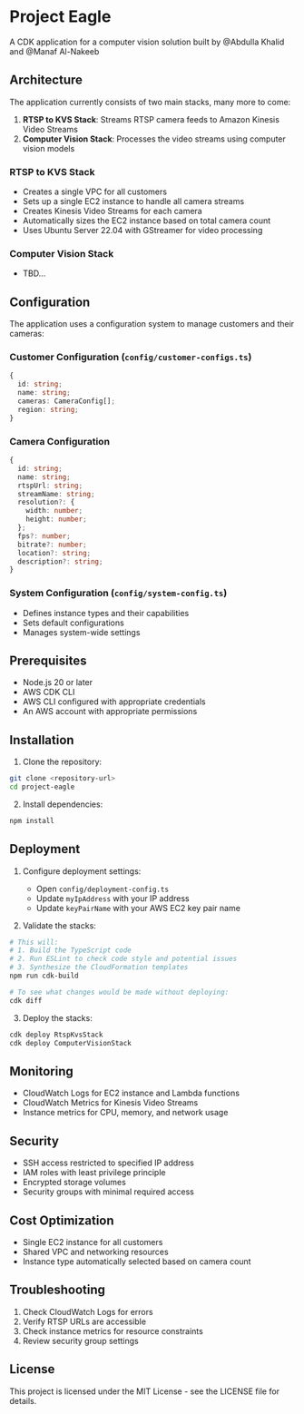 # Project Eagle

A CDK application for a computer vision solution built by @Abdulla Khalid and @Manaf Al-Nakeeb

## Architecture

The application currently consists of two main stacks, many more to come:

1. **RTSP to KVS Stack**: Streams RTSP camera feeds to Amazon Kinesis Video Streams
2. **Computer Vision Stack**: Processes the video streams using computer vision models

### RTSP to KVS Stack

- Creates a single VPC for all customers
- Sets up a single EC2 instance to handle all camera streams
- Creates Kinesis Video Streams for each camera
- Automatically sizes the EC2 instance based on total camera count
- Uses Ubuntu Server 22.04 with GStreamer for video processing

### Computer Vision Stack

- TBD...

## Configuration

The application uses a configuration system to manage customers and their cameras:

### Customer Configuration (`config/customer-configs.ts`)
```typescript
{
  id: string;
  name: string;
  cameras: CameraConfig[];
  region: string;
}
```

### Camera Configuration
```typescript
{
  id: string;
  name: string;
  rtspUrl: string;
  streamName: string;
  resolution?: {
    width: number;
    height: number;
  };
  fps?: number;
  bitrate?: number;
  location?: string;
  description?: string;
}
```

### System Configuration (`config/system-config.ts`)
- Defines instance types and their capabilities
- Sets default configurations
- Manages system-wide settings

## Prerequisites

- Node.js 20 or later
- AWS CDK CLI
- AWS CLI configured with appropriate credentials
- An AWS account with appropriate permissions

## Installation

1. Clone the repository:
```bash
git clone <repository-url>
cd project-eagle
```

2. Install dependencies:
```bash
npm install
```

## Deployment

1. Configure deployment settings:
   - Open `config/deployment-config.ts`
   - Update `myIpAddress` with your IP address
   - Update `keyPairName` with your AWS EC2 key pair name

2. Validate the stacks:
```bash
# This will:
# 1. Build the TypeScript code
# 2. Run ESLint to check code style and potential issues
# 3. Synthesize the CloudFormation templates
npm run cdk-build

# To see what changes would be made without deploying:
cdk diff
```

3. Deploy the stacks:
```bash
cdk deploy RtspKvsStack
cdk deploy ComputerVisionStack
```

## Monitoring

- CloudWatch Logs for EC2 instance and Lambda functions
- CloudWatch Metrics for Kinesis Video Streams
- Instance metrics for CPU, memory, and network usage

## Security

- SSH access restricted to specified IP address
- IAM roles with least privilege principle
- Encrypted storage volumes
- Security groups with minimal required access

## Cost Optimization

- Single EC2 instance for all customers
- Shared VPC and networking resources
- Instance type automatically selected based on camera count

## Troubleshooting

1. Check CloudWatch Logs for errors
2. Verify RTSP URLs are accessible
3. Check instance metrics for resource constraints
4. Review security group settings

## License

This project is licensed under the MIT License - see the LICENSE file for details.